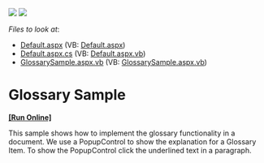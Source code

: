 <!-- default badges list -->
[![](https://img.shields.io/badge/Open_in_DevExpress_Support_Center-FF7200?style=flat-square&logo=DevExpress&logoColor=white)](https://supportcenter.devexpress.com/ticket/details/E11)
[![](https://img.shields.io/badge/📖_How_to_use_DevExpress_Examples-e9f6fc?style=flat-square)](https://docs.devexpress.com/GeneralInformation/403183)
<!-- default badges end -->
<!-- default file list -->
*Files to look at*:

* [Default.aspx](./CS/WebSite/Default.aspx) (VB: [Default.aspx](./VB/WebSite/Default.aspx))
* [Default.aspx.cs](./CS/WebSite/Default.aspx.cs) (VB: [Default.aspx.vb](./VB/WebSite/Default.aspx.vb))
* [GlossarySample.aspx.vb](./CS/WebSite/GlossarySample.aspx.vb) (VB: [GlossarySample.aspx.vb](./VB/WebSite/GlossarySample.aspx.vb))
<!-- default file list end -->
# Glossary Sample
<!-- run online -->
**[[Run Online]](https://codecentral.devexpress.com/e11)**
<!-- run online end -->


<p>This sample shows how to implement the glossary functionality in a document. We use a PopupControl to show the explanation for a Glossary Item. To show the PopupControl click the underlined text in a paragraph.</p>

<br/>


